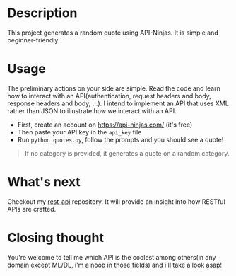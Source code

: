 # Description
This project generates a random quote using API-Ninjas. It is simple and beginner-friendly.

# Usage
The preliminary actions on your side are simple. Read the code and learn how to interact with an API(authentication, request headers and body, response headers and body, ...).
I intend to implement an API that uses XML rather than JSON to illustrate how we interact with an API.

- First, create an account on https://api-ninjas.com/ (it's free)
- Then paste your API key in the `api_key` file
- Run `python quotes.py`, follow the prompts and you should see a quote!
> If no category is provided, it generates a quote on a random category.

# What's next
Checkout my <a href="https://github.com/jspmic/rest-api">rest-api</a> repository. It will provide an insight into how RESTful APIs are crafted.

# Closing thought
You're welcome to tell me which API is the coolest among others(in any domain except ML/DL, i'm a noob in those fields) and i'll take a look asap!
